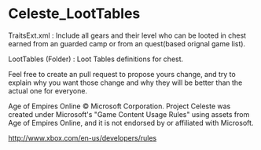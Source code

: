 # Celeste_LootTables

TraitsExt.xml : Include all gears and their level who can be looted in chest earned from an guarded camp or from an quest(based orignal game list).

LootTables (Folder) : Loot Tables definitions for chest.

Feel free to create an pull request to propose yours change, and try to explain why you want those change and why they will be better than the actual one for everyone.


Age of Empires Online © Microsoft Corporation. Project Celeste was created under Microsoft's "Game Content Usage Rules" using assets from Age of Empires Online, and it is not endorsed by or affiliated with Microsoft.

http://www.xbox.com/en-us/developers/rules
